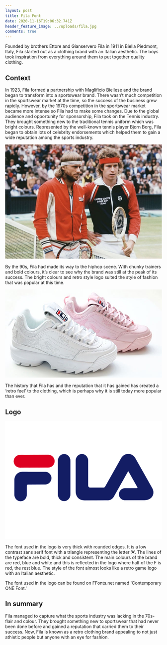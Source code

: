 ```yaml
---
layout: post
title: Fila Font
date: 2020-11-16T19:06:32.741Z
header_feature_image: ../uploads/fila.jpg
comments: true
---
```

Founded by brothers Ettore and Gianservero Fila in 1911 in Biella Piedmont, Italy, Fila started out as a clothing brand with an Italian aesthetic. The boys took inspiration from everything around them to put together quality clothing. 

## Context

In 1923, Fila formed a partnership with Maglificio Biellese and the brand began to transform into a sportswear brand. There wasn’t much competition in the sportswear market at the time, so the success of the business grew rapidly. However, by the 1970s competition in the sportswear market became more intense so Fila had to make some changes. Due to the global audience and opportunity for sponsorship, Fila took on the Tennis industry. They brought something new to the traditional tennis uniform which was bright colours. Represented by the well-known tennis player Bjorn Borg, Fila began to obtain lots of celebrity endorsements which helped them to gain a wide reputation among the sports industry.

![Bjorn Borg](../uploads/borg4.jpg "Bjorn Borg")

By the 90s, Fila had made its way to the hiphop scene. With chunky trainers and bold colours, it’s clear to see why the brand was still at the peak of its success. The bright colours and retro style logo suited the style of fashion that was popular at this time.

![Fila Shoes](../uploads/shoes.jpg "Fila Shoes")

The history that Fila has and the reputation that it has gained has created a ‘retro feel’ to the clothing, which is perhaps why it is still today more popular than ever.

## Logo

![Fila Logo](../uploads/fila-1.png "Fila Logo")

The font used in the logo is very thick with rounded edges. It is a low contrast sans serif font with a triangle representing the letter ‘A’. The lines of the typeface are bold, thick and consistent. The main colours of the brand are red, blue and white and this is reflected in the logo where half of the F is red, the rest blue. The style of the font almost looks like a retro game logo with an Italian aesthetic.

The font used in the logo can be found on FFonts.net named 'Contemporary ONE Font.'

## In summary

Fila managed to capture what the sports industry was lacking in the 70s- flair and colour. They brought something new to sportswear that had never been done before and gained a reputation that carried them to their success. Now, Fila is known as a retro clothing brand appealing to not just athletic people but anyone with an eye for fashion.